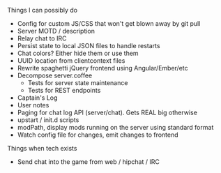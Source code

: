 Things I can possibly do

* Config for custom JS/CSS that won't get blown away by git pull
* Server MOTD / description
* Relay chat to IRC
* Persist state to local JSON files to handle restarts
* Chat colors?  Either hide them or use them
* UUID location from clientcontext files
* Rewrite spaghetti jQuery frontend using Angular/Ember/etc
* Decompose server.coffee
    * Tests for server state maintenance
    * Tests for REST endpoints
* Captain's Log
* User notes
* Paging for chat log API (server/chat).  Gets REAL big otherwise
* upstart / init.d scripts
* modPath, display mods running on the server using standard format
* Watch config file for changes, emit changes to frontend

Things when tech exists

* Send chat into the game from web / hipchat / IRC
